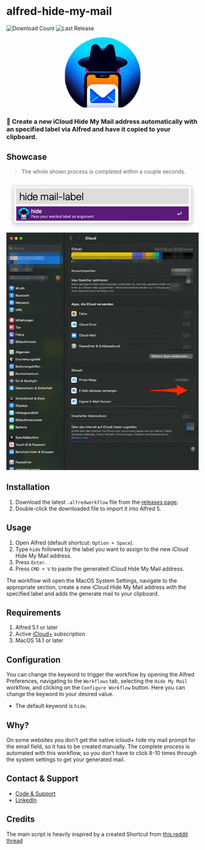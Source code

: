 # alfred-hide-my-mail
![Download Count](https://img.shields.io/github/downloads/klizzy/alfred-hide-my-mail/total?label=Downloads&style=plastic)
![Last Release](https://img.shields.io/github/v/release/klizzy/alfred-hide-my-mail?label=Latest%20Release&style=plastic)

<p align="center">
  <img src=".assets/hide-my-mail.png" alt="Hide My Mail Logo" width="200">
</p>

### 🎩 Create a new iCloud Hide My Mail address automatically with an specified label via Alfred and have it copied to your clipboard.

## Showcase
> The whole shown process is completed within a couple seconds.
<p align="center">
  <img src=".assets/alfred-command.png" alt="Hide My Mail Logo" width="623">
  <img src=".assets/complete-workflow.gif" alt="Hide My Mail Logo" width="803">
</p>


## Installation
1. Download the latest `.alfredworkflow` file from the [releases page](https://github.com/Klizzy/alfred-hide-my-mail/releases).
2. Double-click the downloaded file to import it into Alfred 5.

## Usage
1. Open Alfred (default shortcut: `Option + Space`).
2. Type `hide` followed by the label you want to assign to the new iCloud Hide My Mail address.
3. Press `Enter`.
4. Press `CMD + V` to paste the generated iCloud Hide My Mail address.

The workflow will open the MacOS System Settings, navigate to the appropriate section, create a new iCloud Hide My Mail address with the specified label and adds the generate mail to your clipboard.

## Requirements

1. Alfred 5.1 or later
2. Active [iCloud+](https://support.apple.com/guide/icloud/mm9d9012c9e8/icloud) subscription
3. MacOS 14.1 or later

## Configuration

You can change the keyword to trigger the workflow by opening the Alfred Preferences, navigating to the `Workflows` tab, selecting the `Hide My Mail` workflow, and clicking on the `Configure Workflow` button. Here you can change the keyword to your desired value.
- The default keyword is `hide`.

## Why?

On some websites you don't get the native icloud+ hide my mail prompt for the email field, so it has to be created manually.
The complete process is automated with this workflow, so you don't have to click 8-10 times through the system settings to get your generated mail.

## Contact & Support

- [Code & Support](https://github.com/Klizzy/alfred-hide-my-mail)
- [LinkedIn](https://www.linkedin.com/in/steven-zemelka-82807b279/)

## Credits

The main script is heavily inspired by a created Shortcut from [this reddit thread](https://www.reddit.com/r/shortcuts/comments/yp5817/comment/je8o0or/)
